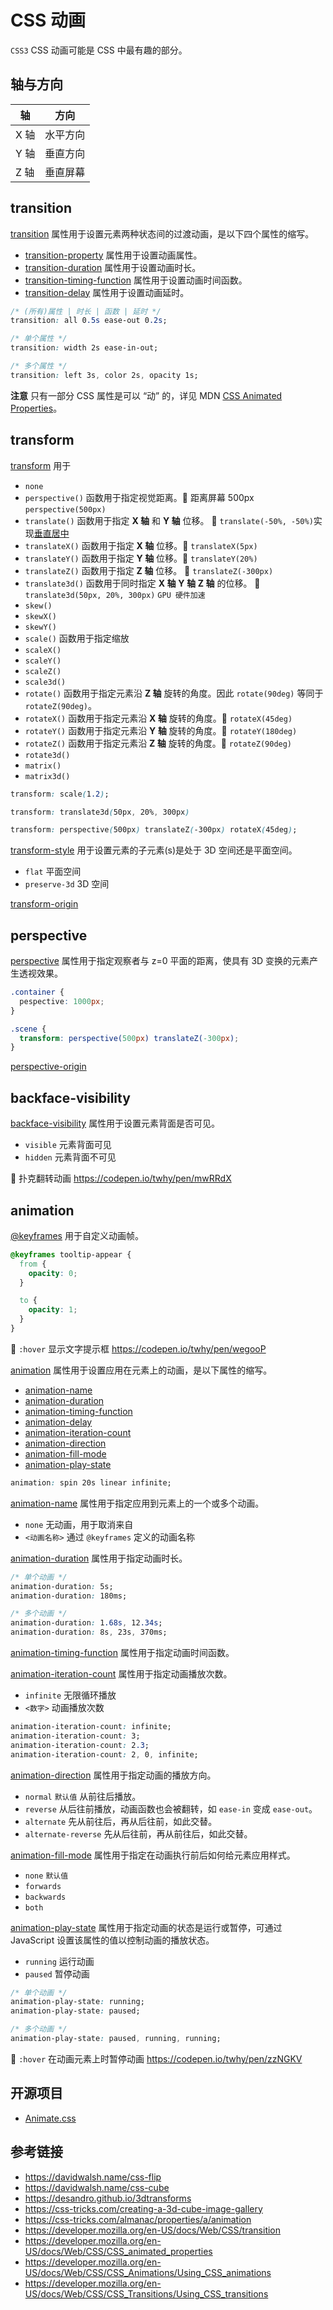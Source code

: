 # CSS 动画

`CSS3` CSS 动画可能是 CSS 中最有趣的部分。

## 轴与方向
| 轴 | 方向 |
|----|--------|
| X 轴 | 水平方向 |
| Y 轴 | 垂直方向 |
| Z 轴 | 垂直屏幕 |


## transition
[transition](https://developer.mozilla.org/en-US/docs/Web/CSS/transition) 属性用于设置元素两种状态间的过渡动画，是以下四个属性的缩写。
* [transition-property](https://developer.mozilla.org/en-US/docs/Web/CSS/transition-property) 属性用于设置动画属性。
* [transition-duration](https://developer.mozilla.org/en-US/docs/Web/CSS/transition-duration) 属性用于设置动画时长。
* [transition-timing-function](https://developer.mozilla.org/en-US/docs/Web/CSS/transition-timing-function) 属性用于设置动画时间函数。
* [transition-delay](https://developer.mozilla.org/en-US/docs/Web/CSS/transition-delay) 属性用于设置动画延时。

```css
/* (所有)属性 | 时长 | 函数 | 延时 */
transition: all 0.5s ease-out 0.2s;

/* 单个属性 */
transition: width 2s ease-in-out;

/* 多个属性 */
transition: left 3s, color 2s, opacity 1s;
```

**注意** 只有一部分 CSS 属性是可以 “动” 的，详见 MDN [CSS Animated Properties](https://developer.mozilla.org/en-US/docs/Web/CSS/CSS_animated_properties)。

## transform
[transform](https://developer.mozilla.org/en-US/docs/Web/CSS/transform) 用于
* `none`
* `perspective()` 函数用于指定视觉距离。🌰 距离屏幕 500px `perspective(500px)`
* `translate()` 函数用于指定 **X 轴** 和 **Y 轴** 位移。 🌰 `translate(-50%, -50%)`实现[垂直居中](https://codepen.io/twhy/pen/WOoqBr)
* `translateX()` 函数用于指定 **X 轴** 位移。🌰 `translateX(5px)`
* `translateY()` 函数用于指定 **Y 轴** 位移。🌰 `translateY(20%)`
* `translateZ()` 函数用于指定 **Z 轴** 位移。 🌰 `translateZ(-300px)`
* `translate3d()` 函数用于同时指定 **X 轴** **Y 轴** **Z 轴** 的位移。 🌰 `translate3d(50px, 20%, 300px)` `GPU 硬件加速`
* `skew()`
* `skewX()`
* `skewY()`
* `scale()` 函数用于指定缩放 
* `scaleX()`
* `scaleY()`
* `scaleZ()`
* `scale3d()`
* `rotate()` 函数用于指定元素沿 **Z 轴** 旋转的角度。因此 `rotate(90deg)` 等同于 `rotateZ(90deg)`。
* `rotateX()` 函数用于指定元素沿 **X 轴** 旋转的角度。🌰 `rotateX(45deg)`
* `rotateY()` 函数用于指定元素沿 **Y 轴** 旋转的角度。🌰 `rotateY(180deg)`
* `rotateZ()` 函数用于指定元素沿 **Z 轴** 旋转的角度。🌰 `rotateZ(90deg)`
* `rotate3d()`
* `matrix()`
* `matrix3d()`

```css
transform: scale(1.2);

transform: translate3d(50px, 20%, 300px)

transform: perspective(500px) translateZ(-300px) rotateX(45deg);
```

[transform-style](https://developer.mozilla.org/en-US/docs/Web/CSS/transform-style) 用于设置元素的子元素(s)是处于 3D 空间还是平面空间。
* `flat` 平面空间
* `preserve-3d` 3D 空间

[transform-origin](https://developer.mozilla.org/en-US/docs/Web/CSS/transform-origin)

## perspective
[perspective](https://developer.mozilla.org/en-US/docs/Web/CSS/perspective) 属性用于指定观察者与 z=0 平面的距离，使具有 3D 变换的元素产生透视效果。
```css
.container {
  pespective: 1000px;
}

.scene {
  transform: perspective(500px) translateZ(-300px);
}
```

[perspective-origin](https://developer.mozilla.org/en-US/docs/Web/CSS/perspective-origin)

## backface-visibility
[backface-visibility](https://developer.mozilla.org/en-US/docs/Web/CSS/backface-visibility) 属性用于设置元素背面是否可见。
* `visible` 元素背面可见
* `hidden` 元素背面不可见

🌰 扑克翻转动画 https://codepen.io/twhy/pen/mwRRdX

## animation
[@keyframes](https://developer.mozilla.org/en-US/docs/Web/CSS/@keyframes) 用于自定义动画帧。

```css
@keyframes tooltip-appear {
  from {
    opacity: 0;
  }

  to {
    opacity: 1;
  }
}
```
🌰 `:hover` 显示文字提示框 https://codepen.io/twhy/pen/wegooP

[animation](https://developer.mozilla.org/en-US/docs/Web/CSS/animation) 属性用于设置应用在元素上的动画，是以下属性的缩写。
* [animation-name](https://developer.mozilla.org/en-US/docs/Web/CSS/animation-name)
* [animation-duration](https://developer.mozilla.org/en-US/docs/Web/CSS/animation-duration)
* [animation-timing-function](https://developer.mozilla.org/en-US/docs/Web/CSS/animation-timing-function)
* [animation-delay](https://developer.mozilla.org/en-US/docs/Web/CSS/animation-delay)
* [animation-iteration-count](https://developer.mozilla.org/en-US/docs/Web/CSS/animation-iteration-count)
* [animation-direction](https://developer.mozilla.org/en-US/docs/Web/CSS/animation-direction)
* [animation-fill-mode](https://developer.mozilla.org/en-US/docs/Web/CSS/animation-fill-mode)
* [animation-play-state](https://developer.mozilla.org/en-US/docs/Web/CSS/animation-play-state)

```css
animation: spin 20s linear infinite;
```

[animation-name](https://developer.mozilla.org/en-US/docs/Web/CSS/animation-name) 属性用于指定应用到元素上的一个或多个动画。
* `none` 无动画，用于取消来自
* `<动画名称>` 通过 `@keyframes` 定义的动画名称

[animation-duration](https://developer.mozilla.org/en-US/docs/Web/CSS/animation-duration) 属性用于指定动画时长。
```css
/* 单个动画 */
animation-duration: 5s;
animation-duration: 180ms;

/* 多个动画 */
animation-duration: 1.68s, 12.34s;
animation-duration: 8s, 23s, 370ms;
```

[animation-timing-function](https://developer.mozilla.org/en-US/docs/Web/CSS/animation-timing-function) 属性用于指定动画时间函数。

[animation-iteration-count](https://developer.mozilla.org/en-US/docs/Web/CSS/animation-iteration-count) 属性用于指定动画播放次数。
* `infinite` 无限循环播放
* `<数字>` 动画播放次数
```css
animation-iteration-count: infinite;
animation-iteration-count: 3;
animation-iteration-count: 2.3;
animation-iteration-count: 2, 0, infinite;
```

[animation-direction](https://developer.mozilla.org/en-US/docs/Web/CSS/animation-direction) 属性用于指定动画的播放方向。
* `normal` `默认值` 从前往后播放。
* `reverse` 从后往前播放，动画函数也会被翻转，如 `ease-in` 变成 `ease-out`。
* `alternate` 先从前往后，再从后往前，如此交替。
* `alternate-reverse` 先从后往前，再从前往后，如此交替。

[animation-fill-mode](https://developer.mozilla.org/en-US/docs/Web/CSS/animation-fill-mode) 属性用于指定在动画执行前后如何给元素应用样式。
* `none` `默认值`
* `forwards`
* `backwards`
* `both`

[animation-play-state](https://developer.mozilla.org/en-US/docs/Web/CSS/animation-play-state) 属性用于指定动画的状态是运行或暂停，可通过 JavaScript 设置该属性的值以控制动画的播放状态。
* `running` 运行动画
* `paused` 暂停动画

```css
/* 单个动画 */
animation-play-state: running;
animation-play-state: paused;

/* 多个动画 */
animation-play-state: paused, running, running;
```
🌰 `:hover` 在动画元素上时暂停动画 https://codepen.io/twhy/pen/zzNGKV

## 开源项目
* [Animate.css](https://daneden.github.io/animate.css)

## 参考链接
* https://davidwalsh.name/css-flip
* https://davidwalsh.name/css-cube
* https://desandro.github.io/3dtransforms
* https://css-tricks.com/creating-a-3d-cube-image-gallery
* https://css-tricks.com/almanac/properties/a/animation
* https://developer.mozilla.org/en-US/docs/Web/CSS/transition
* https://developer.mozilla.org/en-US/docs/Web/CSS/CSS_animated_properties
* https://developer.mozilla.org/en-US/docs/Web/CSS/CSS_Animations/Using_CSS_animations
* https://developer.mozilla.org/en-US/docs/Web/CSS/CSS_Transitions/Using_CSS_transitions


